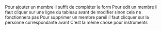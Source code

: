 Pour ajouter un membre il suffit de compléter le form
Pour edit un membre il faut cliquer sur une ligne du tableau avant de modifier sinon cela ne fonctionnera pas
Pour supprimer un membre pareil il faut clicquer sur la personne correspondante avant
C'est la même chose pour instruments
